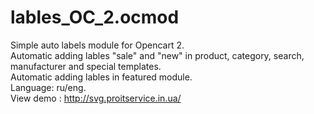 # lables_OC_2.ocmod
Simple auto labels module for Opencart 2. <br/>
Automatic adding lables "sale" and "new" in product, category, search, manufacturer and special templates. <br/>
Automatic adding lables in featured module.<br/>
Language: ru/eng.<br/>
View demo : http://svg.proitservice.in.ua/
